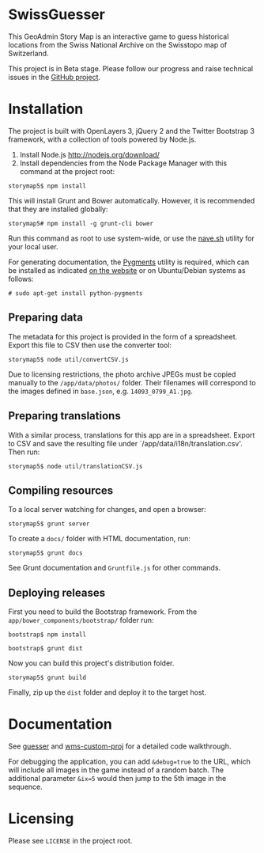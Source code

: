 SwissGuesser
============

This GeoAdmin Story Map is an interactive game to guess historical locations from the Swiss National Archive on the Swisstopo map of Switzerland.

This project is in Beta stage. Please follow our progress and raise technical issues in the [GitHub project](https://github.com/geoadmin/web-storymaps/issues?page=1&state=open). 

# Installation

The project is built with OpenLayers 3, jQuery 2 and the Twitter Bootstrap 3 framework, with a collection of tools powered by Node.js.

1. Install Node.js http://nodejs.org/download/
2. Install dependencies from the Node Package Manager with this command at the project root:

`storymap5$ npm install`

This will install Grunt and Bower automatically. However, it is recommended that they are installed globally:

`storymap5# npm install -g grunt-cli bower`

Run this command as root to use system-wide, or use the [nave.sh](https://github.com/isaacs/nave) utility for your local user.

For generating documentation, the [Pygments](http://pygments.org/) utility is required, which can be installed as indicated [on the website](http://pygments.org/download/) or on Ubuntu/Debian systems as follows:

`# sudo apt-get install python-pygments`

## Preparing data

The metadata for this project is provided in the form of a spreadsheet. Export this file to CSV then use the converter tool:

`storymap5$ node util/convertCSV.js`

Due to licensing restrictions, the photo archive JPEGs must be copied manually to the `/app/data/photos/` folder. Their filenames will correspond to the images defined in `base.json`, e.g. `14093_0799_A1.jpg`.

## Preparing translations

With a similar process, translations for this app are in a spreadsheet. Export to CSV and save the resulting file under `/app/data/i18n/translation.csv'. Then run:

`storymap5$ node util/translationCSV.js`

## Compiling resources

To a local server watching for changes, and open a browser:

`storymap5$ grunt server`

To create a `docs/` folder with HTML documentation, run:

`storymap5$ grunt docs`

See Grunt documentation and `Gruntfile.js` for other commands.

## Deploying releases

First you need to build the Bootstrap framework. From the `app/bower_components/bootstrap/` folder run:

`bootstrap$ npm install`

`bootstrap$ grunt dist`

Now you can build this project's distribution folder.

`storymap5$ grunt build`

Finally, zip up the `dist` folder and deploy it to the target host.

# Documentation

See [guesser](app/scripts/guesser.html) and [wms-custom-proj](app/scripts/wms-custom-proj.html) for a detailed code walkthrough.

For debugging the application, you can add `&debug=true` to the URL, which will include all images in the game instead of a random batch. The additional parameter `&ix=5` would then jump to the 5th image in the sequence.

# Licensing

Please see `LICENSE` in the project root.

